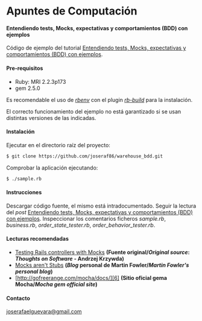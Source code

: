 # Apuntes de Computación
#### Entendiendo tests, Mocks, expectativas y comportamientos (BDD) con ejemplos

Código de ejemplo del tutorial [Entendiendo tests, Mocks, expectativas y comportamientos (BDD) con ejemplos][1].

#### Pre-requisitos

* Ruby: MRI 2.2.3p173
* gem 2.5.0

Es recomendable el uso de [_rbenv_][2] con el plugin [_rb-build_][3] para la instalación.

El correcto funcionamiento del ejemplo no está garantizado si se usan distintas versiones de las indicadas.

#### Instalación

Ejecutar en el directorio raíz del proyecto:
```sh
$ git clone https://github.com/joseraf86/warehouse_bdd.git
```
Comprobar la aplicación ejecutando:
```sh
$ ./sample.rb
```

#### Instrucciones

Descargar código fuente, el mismo está intradocumentado. Seguir la lectura del _post_ [Entendiendo tests, Mocks, expectativas y comportamientos (BDD) con ejemplos][1]. Inspeccionar los comentarios ficheros  *sample.rb*, *business.rb*, *order_state_tester.rb*, *order_behavior_tester.rb*.

#### Lecturas recomendadas

* [Testing Rails controllers with Mocks][4] **(Fuente original/_Original source_: _Thoughts on Software_ - Andrzej Krzywda)**
* [Mocks aren't Stubs][5] **(_Blog_ personal de Martin Fowler/_Martin Fowler's personal blog_)**
* [http://gofreerange.com/mocha/docs/][6] **(Sitio oficial gema Mocha/_Mocha gem official site_)**

#### Contacto
joserafaelguevara@gmail.com

[//]: # (REFERENCIAS)
[1]: <https://joserafaelguevara.wordpress.com/2015/11/23/entendiendo-tests-mocks-expectativas-y-comportamientos-bdd-con-ejemplos/>
[2]: <https://github.com/sstephenson/rbenv>
[3]: <https://github.com/sstephenson/ruby-build>
[4]: <http://andrzejonsoftware.blogspot.com.es/2007/06/testing-rails-controllers-with-mock.html>
[5]: <http://www.martinfowler.com/articles/mocksArentStubs.html>
[6]: <http://gofreerange.com/mocha/docs/>
